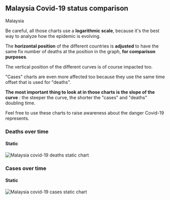 ## Malaysia Covid-19 status comparison 

Malaysia



Be careful, all those charts use a **logarithmic scale**, because it's the best way to analyze how the epidemic is evolving.
 
The **horizontal position** of the different countries is **adjusted** to have the same fix number of deaths at the position in the graph, **for comparison purposes**.

The vertical position of the different curves is of course impacted too.

"Cases" charts are even more affected too because they use the same time offset that is used for "deaths".

**The most important thing to look at in those charts is the slope of the curve** : the steeper the curve, the shorter the "cases" and "deaths" doubling time.

Feel free to use these charts to raise awareness about the danger Covid-19 represents. 


 
### Deaths over time
 
#### Static
![Malaysia covid-19 deaths static chart](https://raw.githubusercontent.com/madlag/coronavirus_study/master/notebooks/graphs/2020-03-21/countries/Malaysia/2020-03-21_Malaysia_deaths.png "Malaysia covid-19 deaths static chart")   

 
### Cases over time
 
#### Static
![Malaysia covid-19 cases static chart](https://raw.githubusercontent.com/madlag/coronavirus_study/master/notebooks/graphs/2020-03-21/countries/Malaysia/2020-03-21_Malaysia_cases.png "Malaysia covid-19 cases static chart")   

